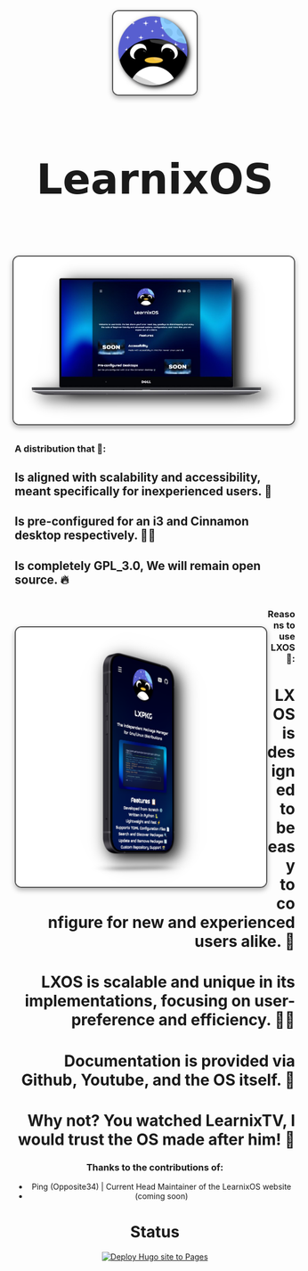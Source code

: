 <div align="center">


<img src="https://raw.githubusercontent.com/LearnixOS/learnixos.github.io/refs/heads/main/assets/images/logo.png" align="center" alt=" Preview" width="150" style="display: block; margin: 32px auto; border: 2px solid #555; border-radius: 12px; box-shadow: 0 4px 10px rgba(0, 0, 0, 0.3);">


<div align="center">
  <h2 style="font-size: 74px;">
    <strong> 
      <a href="https://learnixos.github.io/" style="text-decoration: none; color: inherit;">
        𝗟𝗲𝗮𝗿𝗻𝗶𝘅𝗢𝗦
      </a> 
    </strong>
  </h2>
</div>

<h1>
      <img src="assets/images/laptopframe.png" align="right" alt="Preview" width="650" style="display: block; margin: 32px auto; border: 2px solid #555; border-radius: 12px; box-shadow: 0 4px 10px rgba(0, 0, 0, 0.3);">
</div>
</div> 


<div align="left">

### A distribution that 🐧:

  ##  Is aligned with scalability and accessibility, meant specifically for inexperienced users. 🍉
  ##  Is pre-configured for an i3 and Cinnamon desktop respectively. 🧖‍♂️
  ##  Is completely GPL_3.0, We will remain open source. 🔥


<div align="center">

<h1>
      <img src="assets/images/framephone.png" align="left" alt="Preview" width="450" style="display: block; margin: 32px auto; border: 2px solid #555; border-radius: 12px; box-shadow: 0 4px 10px rgba(0, 0, 0, 0.3);">
</div>
</div> 

<div align="right">

### Reasons to use LXOS 🌸:

 #   LXOS is designed to be easy to configure for new and experienced users alike. 🥝
 #   LXOS is scalable and unique in its implementations, focusing on user-preference and efficiency. 💆‍♂️
 #  Documentation is provided via Github, Youtube, and the OS itself. 🎴
 #   Why not? You watched LearnixTV, I would trust the OS made after him! 🐧


<div align="center">


### **Thanks to the contributions of:**
  - Ping (Opposite34) | Current Head Maintainer of the LearnixOS website
  - (coming soon)


# **Status**
[![Deploy Hugo site to Pages](https://github.com/LearnixOS/learnixos.github.io/actions/workflows/hugo.yml/badge.svg)](https://github.com/LearnixOS/learnixos.github.io/actions/workflows/hugo.yml)
